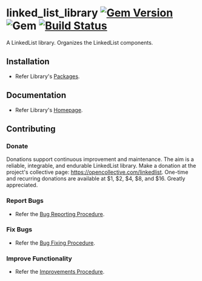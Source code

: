 # linked_list_library [![Gem Version](https://badge.fury.io/rb/linked_list_library.svg)](https://badge.fury.io/rb/linked_list_library) ![Gem](https://img.shields.io/gem/dt/linked_list_library) [![Build Status](https://travis-ci.com/Diligent-Software-LLC/linked_list_library.svg?branch=master)](https://travis-ci.com/Diligent-Software-LLC/linked_list_library)

A LinkedList library. Organizes the LinkedList components.

## Installation

- Refer Library's 
[Packages](https://docs.diligentsoftware.org/linkedlist-1/packages#library).

## Documentation

- Refer Library's [Homepage](https://docs.diligentsoftware.org/linkedlist).

## Contributing

### Donate

Donations support continuous improvement and maintenance. The aim is a reliable,
integrable, and endurable LinkedList library. Make a donation at the project's 
collective page: https://opencollective.com/linkedlist. One-time and recurring 
donations are available at $1, $2, $4, $8, and $16. Greatly appreciated.

### Report Bugs

- Refer the 
[Bug Reporting Procedure](https://github.com/Diligent-Software-LLC/linked_list_library/issues/1).

### Fix Bugs

- Refer the 
[Bug Fixing Procedure](https://github.com/Diligent-Software-LLC/linked_list_library/issues/2).

### Improve Functionality

- Refer the 
[Improvements Procedure](https://github.com/Diligent-Software-LLC/linked_list_library/issues/3).
